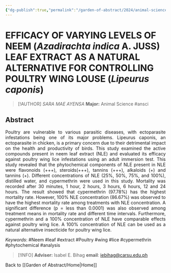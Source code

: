 ```yaml
---
{"dg-publish":true,"permalink":"/garden-of-abstract/2024/animal-science-ayensa/","created":"2024-05-23T15:46:13.816+08:00"}
---
```


# EFFICACY OF VARYING LEVELS OF NEEM (***Azadirachta indica*** A. JUSS) LEAF EXTRACT AS A NATURAL ALTERNATIVE FOR CONTROLLING POULTRY WING LOUSE (***Lipeurus caponis***)
> [!AUTHOR] *SARA MAE AYENSA*
> **Major:** Animal Science #ansci 
## Abstract
<p align="justify">Poultry are vulnerable to various parasitic diseases, with ectoparasite infestations being one of its major problems. Lipeurus caponis, an ectoparasite in chicken, is a primary concern due to their detrimental impact on the health and productivity of birds. This study examined the active compounds present in neem leaf extract (NLE) and evaluated its efficacy against poultry wing lice infestations using an adult immersion test. This study revealed that the phytochemical components of NLE present in NLE were flavonoids (+++), steroids(+++), tannins (+++), alkaloids (+) and tannins (+). Different concentrations of NLE (25%, 50%, 75%, and 100%), distilled water, and cypermethrin were used in this study. Mortality was recorded after 30 minutes, 1 hour, 2 hours, 3 hours, 6 hours, 12 and 24 hours. The result showed that cypermethrin (97.78%) has the highest mortality rate. However, 100% NLE concentration (86.67%) was observed to have the highest mortality rate among treatments with NLE concentration. A significant difference (p = less than 0.0001) was also observed among treatment means in mortality rate and different time intervals. Furthermore, cypermethrin and a 100% concentration of NLE have comparable effects against poultry wing lice. A 100% concentration of NLE can be used as a natural alternative insecticide for poultry wing lice.</p>

*Keywords*: #Neem #leaf #extract #Poultry #wing #lice #cypermethrin #phytochemical #analysis

> [!INFO] **Adviser:** Isabel E. Bihag
> **email**: iebihag@carsu.edu.ph

Back to [[Garden of Abstract/Home\|Home]]